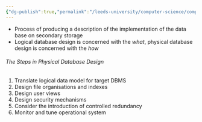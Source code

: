 ```yaml
---
{"dg-publish":true,"permalink":"/leeds-university/computer-science/compulsory-modules/databases/physical-db-design/"}
---
```


- Process of producing a description of the implementation of the data base on secondary storage
- Logical database design is concerned with the *what*,
  physical database design is concerned with the *how*
###### The Steps in Physical Database Design
1. Translate logical data model for target DBMS
2. Design file organisations and indexes
3. Design user views
4. Design security mechanisms
5. Consider the introduction of controlled redundancy
6. Monitor and tune operational system
